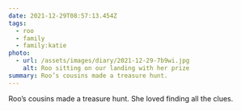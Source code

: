 ```yaml
---
date: 2021-12-29T08:57:13.454Z
tags:
  - roo
  - family
  - family:katie
photo:
  - url: /assets/images/diary/2021-12-29-7b9wi.jpg
    alt: Roo sitting on our landing with her prize
summary: Roo’s cousins made a treasure hunt.
---
```

Roo’s cousins made a treasure hunt. She loved finding all the clues. 
